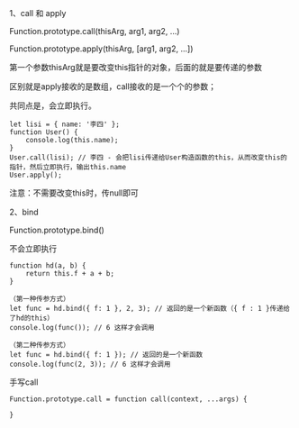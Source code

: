 1、call 和 apply

Function.prototype.call(thisArg, arg1, arg2, ...)

Function.prototype.apply(thisArg, [arg1, arg2, ...])

第一个参数thisArg就是要改变this指针的对象，后面的就是要传递的参数

区别就是apply接收的是数组，call接收的是一个个的参数；

共同点是，会立即执行。

```
let lisi = { name: '李四' };
function User() {
	console.log(this.name);
}
User.call(lisi); // 李四 - 会把lisi传递给User构造函数的this，从而改变this的指针，然后立即执行，输出this.name
User.apply();
```

注意：不需要改变this时，传null即可

2、bind

Function.prototype.bind()

不会立即执行

```
function hd(a, b) {
	return this.f + a + b;
}

（第一种传参方式）
let func = hd.bind({ f: 1 }, 2, 3); // 返回的是一个新函数（{ f : 1 }传递给了hd的this）
console.log(func()); // 6 这样才会调用

（第二种传参方式）
let func = hd.bind({ f: 1 }); // 返回的是一个新函数
console.log(func(2, 3)); // 6 这样才会调用
```



手写call

```
Function.prototype.call = function call(context, ...args) {
	
}
```

